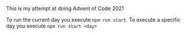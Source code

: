 This is my attempt at doing Advent of Code 2021

To run the current day you execute `npm run start`. To execute a specific day you execute `npm run start <day>`